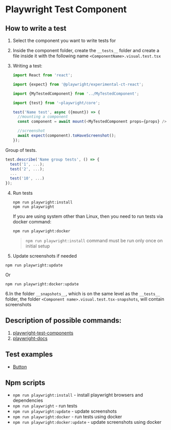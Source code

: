 # Playwright Test Component

## How to write a test

1. Select the component you want to write tests for
2. Inside the component folder, create the `__tests__` folder and create a file inside it with the following name `<ComponentName>.visual.test.tsx`
3. Writing a test:

   ```ts
   import React from 'react';

   import {expect} from '@playwright/experimental-ct-react';

   import {MyTestedComponent} from '../MyTestedComponent';

   import {test} from '~playwright/core';

   test('Name test', async ({mount}) => {
     //mounting a component
     const component = await mount(<MyTestedComponent props={props} />);

     //screenshot
     await expect(component).toHaveScreenshot();
   });
   ```

Group of tests.

```ts
test.describe('Name group tests', () => {
  test('1', ...);
  test('2', ...);
  ...
  test('10', ...)
});
```

4. Run tests

   ```shell
   npm run playwright:install
   npm run playwright
   ```

   If you are using system other than Linux, then you need to run tests via docker command:

   ```shell
   npm run playwright:docker
   ```

   > `npm run playwright:install` command must be run only once on initial setup

5. Update screenshots if needed

```shell
npm run playwright:update
```

Or

```shell
npm run playwright:docker:update
```

6.In the folder `__snapshots__`, which is on the same level as the `__tests__` folder, the folder `<Component name>.visual.test.tsx-snapshots`, will contain screenshots

## Description of possible commands:

1. [playwright-test-components](https://playwright.dev/docs/test-components)
2. [playwright-docs](https://playwright.dev/docs/api/class-test)

## Test examples

- [Button](../src/components/Button/__tests__/Button.visual.test)

## Npm scripts

- `npm run playwright:install` - install playwright browsers and dependencies
- `npm run playwright` - run tests
- `npm run playwright:update` - update screenshots
- `npm run playwright:docker` - run tests using docker
- `npm run playwright:docker:update` - update screenshots using docker
